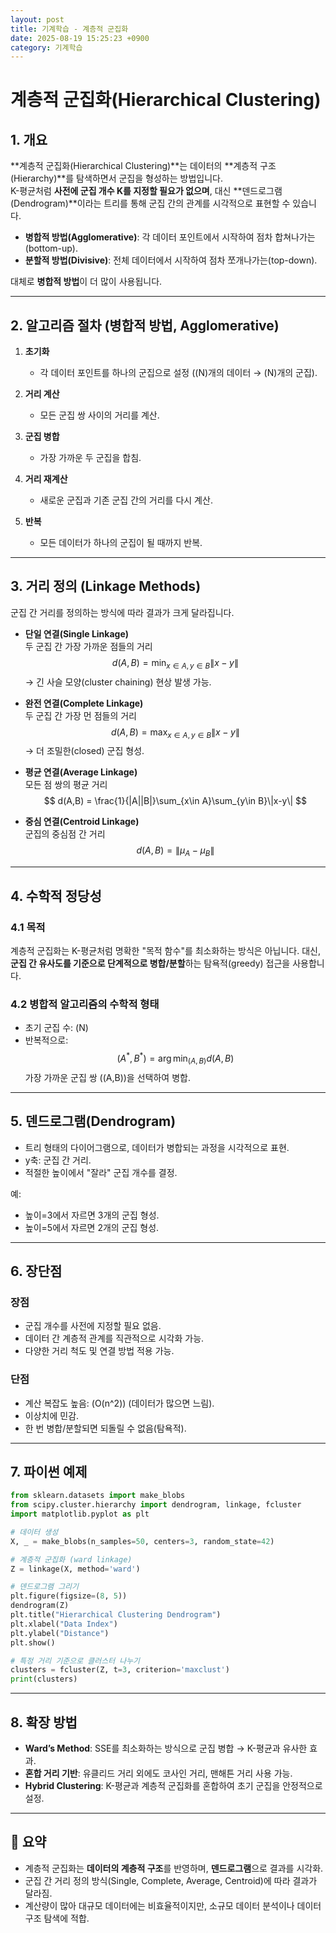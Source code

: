 ```yaml
---
layout: post
title: 기계학습 - 계층적 군집화
date: 2025-08-19 15:25:23 +0900
category: 기계학습
---
```

# 계층적 군집화(Hierarchical Clustering)

## 1. 개요
**계층적 군집화(Hierarchical Clustering)**는 데이터의 **계층적 구조(Hierarchy)**를 탐색하면서 군집을 형성하는 방법입니다.  
K-평균처럼 **사전에 군집 개수 K를 지정할 필요가 없으며**, 대신 **덴드로그램(Dendrogram)**이라는 트리를 통해 군집 간의 관계를 시각적으로 표현할 수 있습니다.

- **병합적 방법(Agglomerative)**: 각 데이터 포인트에서 시작하여 점차 합쳐나가는(bottom-up).
- **분할적 방법(Divisive)**: 전체 데이터에서 시작하여 점차 쪼개나가는(top-down).

대체로 **병합적 방법**이 더 많이 사용됩니다.

---

## 2. 알고리즘 절차 (병합적 방법, Agglomerative)

1. **초기화**
   - 각 데이터 포인트를 하나의 군집으로 설정 (\(N\)개의 데이터 → \(N\)개의 군집).

2. **거리 계산**
   - 모든 군집 쌍 사이의 거리를 계산.

3. **군집 병합**
   - 가장 가까운 두 군집을 합침.

4. **거리 재계산**
   - 새로운 군집과 기존 군집 간의 거리를 다시 계산.

5. **반복**
   - 모든 데이터가 하나의 군집이 될 때까지 반복.

---

## 3. 거리 정의 (Linkage Methods)

군집 간 거리를 정의하는 방식에 따라 결과가 크게 달라집니다.

- **단일 연결(Single Linkage)**  
  두 군집 간 가장 가까운 점들의 거리  
  $$
  d(A,B) = \min_{x \in A, y \in B} \|x-y\|
  $$
  → 긴 사슬 모양(cluster chaining) 현상 발생 가능.

- **완전 연결(Complete Linkage)**  
  두 군집 간 가장 먼 점들의 거리  
  $$
  d(A,B) = \max_{x \in A, y \in B} \|x-y\|
  $$
  → 더 조밀한(closed) 군집 형성.

- **평균 연결(Average Linkage)**  
  모든 점 쌍의 평균 거리  
  $$
  d(A,B) = \frac{1}{|A||B|}\sum_{x\in A}\sum_{y\in B}\|x-y\|
  $$

- **중심 연결(Centroid Linkage)**  
  군집의 중심점 간 거리  
  $$
  d(A,B) = \| \mu_A - \mu_B \|
  $$

---

## 4. 수학적 정당성

### 4.1 목적
계층적 군집화는 K-평균처럼 명확한 "목적 함수"를 최소화하는 방식은 아닙니다. 대신, **군집 간 유사도를 기준으로 단계적으로 병합/분할**하는 탐욕적(greedy) 접근을 사용합니다.

### 4.2 병합적 알고리즘의 수학적 형태
- 초기 군집 수: \(N\)
- 반복적으로:
  $$
  (A^*,B^*) = \arg\min_{(A,B)} d(A,B)
  $$
  가장 가까운 군집 쌍 \((A,B)\)을 선택하여 병합.

---

## 5. 덴드로그램(Dendrogram)

- 트리 형태의 다이어그램으로, 데이터가 병합되는 과정을 시각적으로 표현.
- y축: 군집 간 거리.
- 적절한 높이에서 "잘라" 군집 개수를 결정.

예:
- 높이=3에서 자르면 3개의 군집 형성.
- 높이=5에서 자르면 2개의 군집 형성.

---

## 6. 장단점

### 장점
- 군집 개수를 사전에 지정할 필요 없음.
- 데이터 간 계층적 관계를 직관적으로 시각화 가능.
- 다양한 거리 척도 및 연결 방법 적용 가능.

### 단점
- 계산 복잡도 높음: \(O(n^2)\) (데이터가 많으면 느림).
- 이상치에 민감.
- 한 번 병합/분할되면 되돌릴 수 없음(탐욕적).

---

## 7. 파이썬 예제

```python
from sklearn.datasets import make_blobs
from scipy.cluster.hierarchy import dendrogram, linkage, fcluster
import matplotlib.pyplot as plt

# 데이터 생성
X, _ = make_blobs(n_samples=50, centers=3, random_state=42)

# 계층적 군집화 (ward linkage)
Z = linkage(X, method='ward')

# 덴드로그램 그리기
plt.figure(figsize=(8, 5))
dendrogram(Z)
plt.title("Hierarchical Clustering Dendrogram")
plt.xlabel("Data Index")
plt.ylabel("Distance")
plt.show()

# 특정 거리 기준으로 클러스터 나누기
clusters = fcluster(Z, t=3, criterion='maxclust')
print(clusters)
```

---

## 8. 확장 방법
- **Ward’s Method**: SSE를 최소화하는 방식으로 군집 병합 → K-평균과 유사한 효과.
- **혼합 거리 기반**: 유클리드 거리 외에도 코사인 거리, 맨해튼 거리 사용 가능.
- **Hybrid Clustering**: K-평균과 계층적 군집화를 혼합하여 초기 군집을 안정적으로 설정.

---

## 📌 요약
- 계층적 군집화는 **데이터의 계층적 구조**를 반영하며, **덴드로그램**으로 결과를 시각화.
- 군집 간 거리 정의 방식(Single, Complete, Average, Centroid)에 따라 결과가 달라짐.
- 계산량이 많아 대규모 데이터에는 비효율적이지만, 소규모 데이터 분석이나 데이터 구조 탐색에 적합.